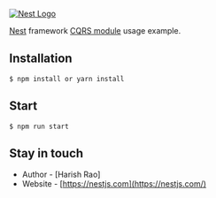 [![Nest Logo](http://kamilmysliwiec.com/public/nest-logo.png)](http://kamilmysliwiec.com/)

[Nest](https://github.com/kamilmysliwiec/nest) framework [CQRS module](https://github.com/kamilmysliwiec/nest-cqrs) usage example.

## Installation

```
$ npm install or yarn install
```

## Start

```
$ npm run start
```

## Stay in touch

- Author - [Harish Rao]
- Website - [https://nestjs.com](https://nestjs.com/)
